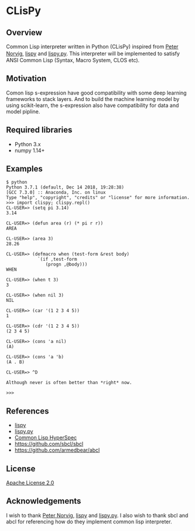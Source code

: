 # CLisPy

## Overview
Common Lisp interpreter written in Python (CLisPy) inspired from [Peter Norvig](http://norvig.com/), [lispy](http://norvig.com/lispy.html) and [lispy.py](http://norvig.com/lispy2.html). This interpreter will be implemented to satisfy　ANSI Common Lisp (Syntax, Macro System, CLOS etc).

## Motivation
Comon lisp s-expression have good compatibility with some deep learning frameworks to stack layers. And to build the machine learning model by using scikit-learn, the s-expression also have compatibility for data and model pipline.

## Required libraries
- Python 3.x
- numpy 1.14+

## Examples
```
$ python
Python 3.7.1 (default, Dec 14 2018, 19:28:38) 
[GCC 7.3.0] :: Anaconda, Inc. on linux
Type "help", "copyright", "credits" or "license" for more information.
>>> import clispy; clispy.repl()
CL-USER=> (setq pi 3.14)
3.14

CL-USER=> (defun area (r) (* pi r r))
AREA

CL-USER=> (area 3)
28.26

CL-USER=> (defmacro when (test-form &rest body)
            `(if ,test-form
               (progn ,@body)))
WHEN

CL-USER=> (when t 3)
3

CL-USER=> (when nil 3)
NIL

CL-USER=> (car '(1 2 3 4 5))
1

CL-USER=> (cdr '(1 2 3 4 5))
(2 3 4 5)

CL-USER=> (cons 'a nil)
(A)

CL-USER=> (cons 'a 'b)
(A . B)

CL-USER=> ^D

Although never is often better than *right* now.

>>> 
```

## References
- [lispy](http://norvig.com/lispy.html)
- [lispy.py](http://norvig.com/lispy2.html)
- [Common Lisp HyperSpec](http://www.lispworks.com/documentation/HyperSpec/Front/index.htm)
- https://github.com/sbcl/sbcl
- https://github.com/armedbear/abcl

## License
[Apache License 2.0](https://github.com/takahish/clispy/blob/master/LICENSE)

## Acknowledgements
I wish to thank [Peter Norvig](http://norvig.com/), [lispy](http://norvig.com/lispy.html) and [lispy.py](http://norvig.com/lispy2.html). I also wish to thank sbcl and abcl for referencing how do they implement common lisp interpreter.

